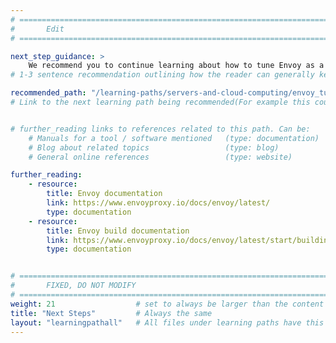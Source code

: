 ```yaml
---
# ================================================================================
#       Edit
# ================================================================================

next_step_guidance: >
    We recommend you to continue learning about how to tune Envoy as a next step.
# 1-3 sentence recommendation outlining how the reader can generally keep learning about these topics, and a specific explanation of why the next step is being recommended.

recommended_path: "/learning-paths/servers-and-cloud-computing/envoy_tune/"
# Link to the next learning path being recommended(For example this could be /learning-paths/servers-and-cloud-computing/redis_cache).


# further_reading links to references related to this path. Can be:
    # Manuals for a tool / software mentioned   (type: documentation)
    # Blog about related topics                 (type: blog)
    # General online references                 (type: website) 

further_reading:
    - resource:
        title: Envoy documentation
        link: https://www.envoyproxy.io/docs/envoy/latest/
        type: documentation
    - resource:
        title: Envoy build documentation
        link: https://www.envoyproxy.io/docs/envoy/latest/start/building
        type: documentation


# ================================================================================
#       FIXED, DO NOT MODIFY
# ================================================================================
weight: 21                  # set to always be larger than the content in this path, and one more than 'review'
title: "Next Steps"         # Always the same
layout: "learningpathall"   # All files under learning paths have this same wrapper
---
```


